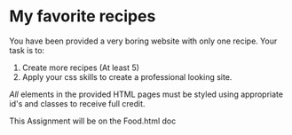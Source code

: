 # My favorite recipes

You have been provided a very boring website with only one recipe.  Your task is to:

1. Create more recipes (At least 5)
2. Apply your css skills to create a professional looking site.   

*All* elements in the provided HTML pages must be styled using appropriate id's and classes to receive full credit.    

This Assignment will be on the Food.html doc
